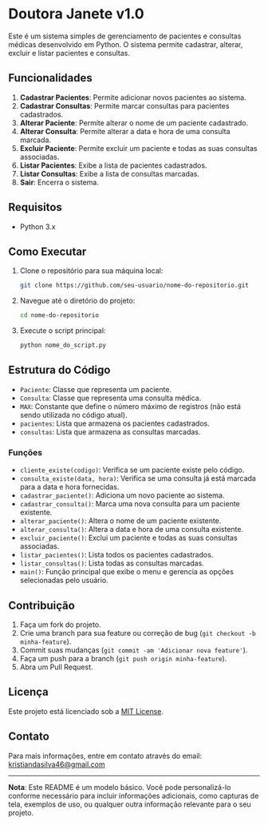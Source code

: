 # Doutora Janete v1.0

Este é um sistema simples de gerenciamento de pacientes e consultas médicas desenvolvido em Python. O sistema permite cadastrar, alterar, excluir e listar pacientes e consultas.

## Funcionalidades

1. **Cadastrar Pacientes**: Permite adicionar novos pacientes ao sistema.
2. **Cadastrar Consultas**: Permite marcar consultas para pacientes cadastrados.
3. **Alterar Paciente**: Permite alterar o nome de um paciente cadastrado.
4. **Alterar Consulta**: Permite alterar a data e hora de uma consulta marcada.
5. **Excluir Paciente**: Permite excluir um paciente e todas as suas consultas associadas.
6. **Listar Pacientes**: Exibe a lista de pacientes cadastrados.
7. **Listar Consultas**: Exibe a lista de consultas marcadas.
8. **Sair**: Encerra o sistema.

## Requisitos

- Python 3.x

## Como Executar

1. Clone o repositório para sua máquina local:
    ```bash
    git clone https://github.com/seu-usuario/nome-do-repositorio.git
    ```

2. Navegue até o diretório do projeto:
    ```bash
    cd nome-do-repositorio
    ```

3. Execute o script principal:
    ```bash
    python nome_do_script.py
    ```

## Estrutura do Código

- `Paciente`: Classe que representa um paciente.
- `Consulta`: Classe que representa uma consulta médica.
- `MAX`: Constante que define o número máximo de registros (não está sendo utilizada no código atual).
- `pacientes`: Lista que armazena os pacientes cadastrados.
- `consultas`: Lista que armazena as consultas marcadas.

### Funções

- `cliente_existe(codigo)`: Verifica se um paciente existe pelo código.
- `consulta_existe(data, hora)`: Verifica se uma consulta já está marcada para a data e hora fornecidas.
- `cadastrar_paciente()`: Adiciona um novo paciente ao sistema.
- `cadastrar_consulta()`: Marca uma nova consulta para um paciente existente.
- `alterar_paciente()`: Altera o nome de um paciente existente.
- `alterar_consulta()`: Altera a data e hora de uma consulta existente.
- `excluir_paciente()`: Exclui um paciente e todas as suas consultas associadas.
- `listar_pacientes()`: Lista todos os pacientes cadastrados.
- `listar_consultas()`: Lista todas as consultas marcadas.
- `main()`: Função principal que exibe o menu e gerencia as opções selecionadas pelo usuário.

## Contribuição

1. Faça um fork do projeto.
2. Crie uma branch para sua feature ou correção de bug (`git checkout -b minha-feature`).
3. Commit suas mudanças (`git commit -am 'Adicionar nova feature'`).
4. Faça um push para a branch (`git push origin minha-feature`).
5. Abra um Pull Request.

## Licença

Este projeto está licenciado sob a [MIT License](LICENSE).

## Contato

Para mais informações, entre em contato através do email: kristiandasilva46@gmail.com

---

**Nota**: Este README é um modelo básico. Você pode personalizá-lo conforme necessário para incluir informações adicionais, como capturas de tela, exemplos de uso, ou qualquer outra informação relevante para o seu projeto.
